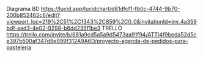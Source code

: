 Diagrama BD
https://lucid.app/lucidchart/d81dfcf1-fb0c-4744-9b70-200b852462c6/edit?viewport_loc=219%2C51%2C1343%2C859%2C0_0&invitationId=inv_4a359bdf-aad3-4e02-9298-b6dd235f1be3
TRELLO
https://trello.com/invite/b/681a9cd5a5a9d5473aa91f94/ATTI4f9beda52d5ce397b500af347d8e899f312A9A6D/proyecto-agenda-de-pedidos-para-pasteleria
